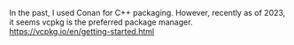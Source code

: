 In the past, I used Conan for C++ packaging. However, recently as of 2023, it seems vcpkg is the preferred package manager.
https://vcpkg.io/en/getting-started.html
